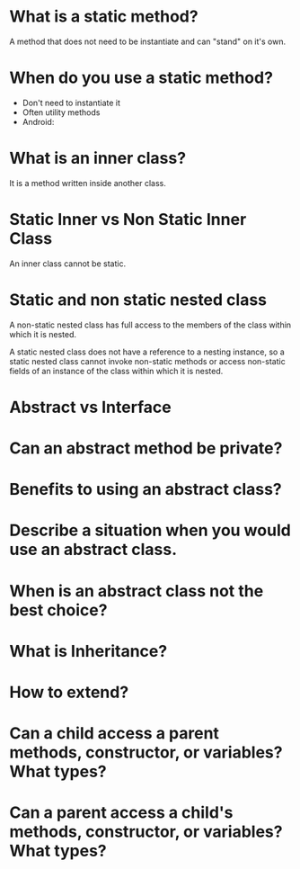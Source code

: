 # What is a static method?

A method that does not need to be instantiate and can "stand" on it's own.

# When do you use a static method?

- Don't need to instantiate it
- Often utility methods
- Android:

# What is an inner class?

It is a method written inside another class.


# Static Inner vs Non Static Inner Class

An inner class cannot be static.

# Static and non static nested class

A non-static nested class has full access to the members of the class within which it is nested.

A static nested class does not have a reference to a nesting instance, so a static nested class cannot invoke non-static methods or access non-static fields of an instance of the class within which it is nested.


# Abstract vs Interface

# Can an abstract method be private?

# Benefits to using an abstract class?

# Describe a situation when you would use an abstract class.

# When is an abstract class not the best choice?

# What is Inheritance?

# How to extend?

# Can a child access a parent methods, constructor, or variables? What types?

# Can a parent access a child's methods, constructor, or variables? What types?
